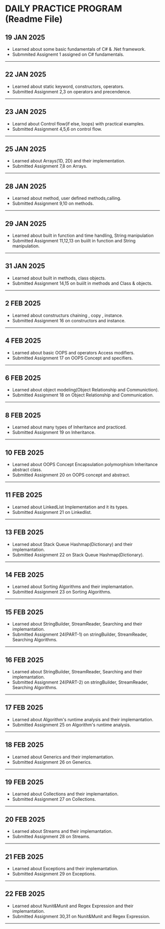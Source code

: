 # DAILY PRACTICE PROGRAM (Readme File)
## 19 JAN 2025
- Learned about some basic fundamentals of C# & .Net framework.
- Submmited Assignemt 1 assigned on C# fundamentals.
---
## 22 JAN 2025
- Learned about static keyword, constructors, operators.
- Submitted Assignment 2,3 on operators and precendence.
---
## 23 JAN 2025
- Learnd about Control flow(if else, loops) with practical examples.
- Submitted Assignment 4,5,6 on control flow.
---
## 25 JAN 2025
- Learned about Arrays(1D, 2D) and their implementation.
- Submitted Assignment 7,8 on Arrays.
---
## 28 JAN 2025
- Learned about method, user defined methods,calling.
- Submitted Assignment 9,10 on methods.
---
## 29 JAN 2025
- Learned about built in function and time handling, String manipulation
- Submitted Assignment 11,12,13 on buiilt in function and String manipulation.
---
## 31 JAN 2025
- Learned about built in methods, class objects.
- Submitted Assignment 14,15 on buiilt in methods and Class & objects.
---
## 2 FEB 2025 
- Learned about constructurs chaining , copy , instance.
- Submitted Assignment 16 on constructors and instance.
---
## 4 FEB 2025  
- Learned about basic OOPS and operators Access modifiers.
- Submitted Assignment 17 on OOPS Concept and specifiers.
---
## 6 FEB 2025
- Learned about object modeling(Object Relationship and Communiction).
- Submitted Assignment 18 on Object Relationship and Communication.
---
## 8 FEB 2025
- Learned about many types of Inheritance and practiced.
- Submitted Assignment 19 on Inheritance.
---
## 10 FEB 2025
- Learned about OOPS Concept Encapsulation polymorphism Inheritance abstract class.
- Submitted Assignment 20 on OOPS concept and abstract.
---
## 11 FEB 2025
- Learned about LinkedList Implementation and it its types.
- Submitted Assignment 21 on Linkedlist.
---
## 13 FEB 2025
- Learned about Stack Queue Hashmap(Dictionary) and their implemantation.
- Submitted Assignment 22 on Stack Queue Hashmap(Dictionary).
---
## 14 FEB 2025
- Learned about Sorting Algorithms and their implemantation.
- Submitted Assignment 23 on Sorting Algorithms.
---
## 15 FEB 2025
- Learned about StringBuilder, StreamReader, Searching and their implemantation.
- Submitted Assignment 24(PART-1) on stringBuilder, StreamReader, Searching Algorithms.
---
## 16 FEB 2025
- Learned about StringBuilder, StreamReader, Searching and their implemantation.
- Submitted Assignment 24(PART-2) on stringBuilder, StreamReader, Searching Algorithms.
---
## 17 FEB 2025
- Learned about Algorithm's runtime analysis and their implemantation.
- Submitted Assignment 25 on Algorithm's runtime analysis.
---
## 18 FEB 2025
- Learned about Generics and their implemantation.
- Submitted Assignment 26 on Generics.
---
## 19 FEB 2025
- Learned about Collections and their implemantation.
- Submitted Assignment 27 on Collections.
---
## 20 FEB 2025
- Learned about Streams and their implemantation.
- Submitted Assignment 28 on Streams.
---
## 21 FEB 2025
- Learned about Exceptions and their implemantation.
- Submitted Assignment 29 on Exceptions.
---
## 22 FEB 2025
- Learned about Nunit&Munit and Regex Expression and their implemantation.
- Submitted Assignment 30,31 on Nunit&Munit and Regex Expression.
---

